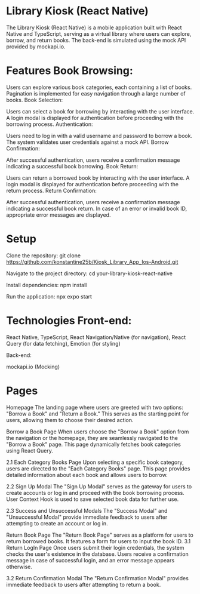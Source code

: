 # Library Kiosk (React Native) 
The Library Kiosk (React Native) is a mobile application built with React Native and TypeScript, serving as a virtual library where users can explore, borrow, and return books. The back-end is simulated using the mock API provided by mockapi.io.

# Features Book Browsing:

Users can explore various book categories, each containing a list of books. Pagination is implemented for easy navigation through a large number of books. Book Selection:

Users can select a book for borrowing by interacting with the user interface. A login modal is displayed for authentication before proceeding with the borrowing process. Authentication:

Users need to log in with a valid username and password to borrow a book. The system validates user credentials against a mock API. Borrow Confirmation:

After successful authentication, users receive a confirmation message indicating a successful book borrowing. Book Return:

Users can return a borrowed book by interacting with the user interface. A login modal is displayed for authentication before proceeding with the return process. Return Confirmation:

After successful authentication, users receive a confirmation message indicating a successful book return. In case of an error or invalid book ID, appropriate error messages are displayed.

# Setup 

Clone the repository:
git clone https://github.com/konstantine25b/Kiosk_Library_App_Ios-Android.git

Navigate to the project directory:
cd your-library-kiosk-react-native

Install dependencies: 
npm install

Run the application:
npx expo start

# Technologies Front-end:

React Native,
TypeScript,
React Navigation/Native (for navigation),
React Query (for data fetching), 
Emotion (for styling)

Back-end:

mockapi.io (Mocking)

# Pages

Homepage The landing page where users are greeted with two options: "Borrow a Book" and "Return a Book." This serves as the starting point for users, allowing them to choose their desired action.

Borrow a Book Page When users choose the "Borrow a Book" option from the navigation or the homepage, they are seamlessly navigated to the "Borrow a Book" page. This page dynamically fetches book categories using React Query.

2.1 Each Category Books Page Upon selecting a specific book category, users are directed to the "Each Category Books" page. This page provides detailed information about each book and allows users to borrow.

2.2 Sign Up Modal The "Sign Up Modal" serves as the gateway for users to create accounts or log in and proceed with the book borrowing process. User Context Hook is used to save selected book data for further use.

2.3 Success and Unsuccessful Modals The "Success Modal" and "Unsuccessful Modal" provide immediate feedback to users after attempting to create an account or log in.

Return Book Page The "Return Book Page" serves as a platform for users to return borrowed books. It features a form for users to input the book ID.
3.1 Return LogIn Page Once users submit their login credentials, the system checks the user's existence in the database. Users receive a confirmation message in case of successful login, and an error message appears otherwise.

3.2 Return Confirmation Modal The "Return Confirmation Modal" provides immediate feedback to users after attempting to return a book.
